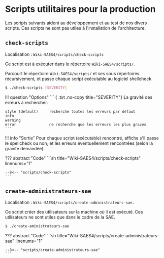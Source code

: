 # Scripts utilitaires pour la production

Les scripts suivants aident au développement et au test de nos divers scripts.
Ces scripts ne sont pas utiles à l'installation de l'architecture.

## `check-scripts`


Localisation : `Wiki-SAES4/scripts/check-scripts`  

Ce script est à exécuter dans le répertoire `Wiki-SAES4/scripts/`.

Parcourt le répertoire `Wiki-SAES4/scripts/` et ses sous répertoires récursivement,
et passe chaque script exécutable au logiciel shellcheck.

``` sh
$ ./check-scripts [SEVERITY]
```

!!! question "Options"
    ``` { .txt .no-copy title="SEVERITY"}
    La gravité des erreurs à rechercher.

    style (default)     recherche toutes les erreurs par défaut
    info
    warning
    error               ne recherche que les erreurs les plus graves
    ```

!!! info "Sortie"
    Pour chaque script (exécutable) rencontré, affiche s'il passe le spellcheck ou non, 
    et les erreurs éventuellement rencontrées (selon la gravité demandée).

??? abstract "Code"
    ```sh title="Wiki-SAES4/scripts/check-scripts" linenums="1"
    
    --8<-- "scripts/check-scripts"
    ```

## `create-administrateurs-sae`

Localisation : `Wiki-SAES4/scripts/create-administrateurs-sae.`


Ce script créer des utilisateurs sur la machine où il est exécuté.
Ces utilisateurs ne sont utiles que dans le cadre de la SAE.

``` sh
$ ./create-aministrateurs-sae
```

??? abstract "Code"
    ```sh title="Wiki-SAES4/scripts/create-administrateurs-sae" linenums="1"
    
    --8<-- "scripts/create-administrateurs-sae"
    ```

